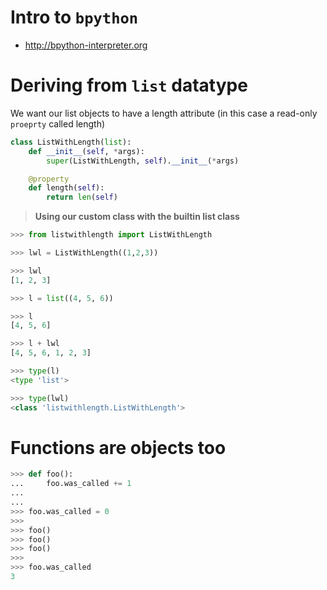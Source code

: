 # Intro to ```bpython```

* http://bpython-interpreter.org

# Deriving from ```list``` datatype

We want our list objects to have a length attribute (in this case a read-only ```proeprty``` called length)

```python
class ListWithLength(list):
    def __init__(self, *args):
        super(ListWithLength, self).__init__(*args)

    @property
    def length(self):
        return len(self)
```

> __Using our custom class with the builtin list class__

```python
>>> from listwithlength import ListWithLength

>>> lwl = ListWithLength((1,2,3))

>>> lwl
[1, 2, 3]

>>> l = list((4, 5, 6))

>>> l
[4, 5, 6]

>>> l + lwl
[4, 5, 6, 1, 2, 3]

>>> type(l)
<type 'list'>

>>> type(lwl)
<class 'listwithlength.ListWithLength'>
```

# Functions are objects too

```python
>>> def foo():
...     foo.was_called += 1
...
...
>>> foo.was_called = 0
>>>
>>> foo()
>>> foo()
>>> foo()
>>>
>>> foo.was_called
3
```


